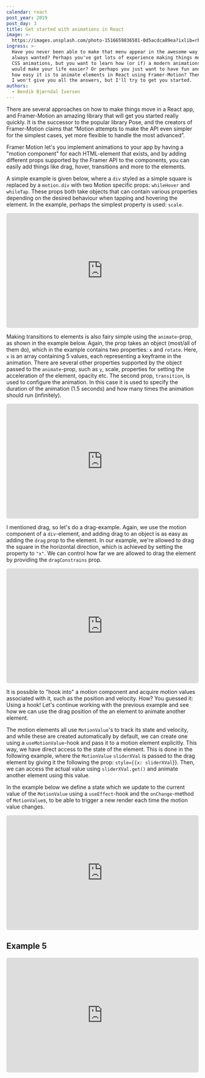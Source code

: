 ```yaml
---
calendar: react
post_year: 2019
post_day: 3
title: Get started with animations in React
image: >-
  https://images.unsplash.com/photo-1516659836501-0d5acdca89ea?ixlib=rb-1.2.1&ixid=eyJhcHBfaWQiOjEyMDd9&auto=format&fit=crop&w=1326&q=80
ingress: >-
  Have you never been able to make that menu appear in the awesome way you've
  always wanted? Perhaps you've got lots of experience making things move with
  CSS animations, but you want to learn how (or if) a modern animations library
  would make your life easier? Or perhaps you just want to have fun and learn
  how easy it is to animate elements in React using Framer-Motion? Then read on!
  I won't give you all the answers, but I'll try to get you started.
authors:
  - Bendik Bjørndal Iversen
---
```

There are several approaches on how to make things move in a React app, and Framer-Motion an amazing library that will get you started really quickly. It is the successor to the popular library Pose, and the creators of Framer-Motion claims that “Motion attempts to make the API even simpler for the simplest cases, yet more flexible to handle the most advanced”. 

Framer Motion let's you implement animations to your app by having a "motion component" for each HTML-element that exists, and by adding different props supported by the Framer API to the components, you can  easily add things like drag, hover, transitions and more to the elements. 

A simple example is given below, where a `div` styled as a simple square is replaced by a `motion.div` with two Motion specific props: `whileHover` and `whileTap`. These props both take objects that can contain various properties depending on the desired behaviour when tapping and hovering the element. In the example, perhaps the simplest property is used: `scale`.

<iframe
  src="https://codesandbox.io/embed/example-1-simple-hover-3uf4x?codemirror=1&hidedevtools=1&hidenavigation=1&autoresize=1&fontsize=14"
  style="width:100%; height:300px; border:none; border-radius: 5px; overflow:hidden;"
allow="geolocation; microphone; camera; midi; vr; accelerometer; gyroscope; payment; ambient-light-sensor; encrypted-media; usb"
     sandbox="allow-modals allow-forms allow-popups allow-scripts allow-same-origin"
></iframe>

Making transitions to elements is also fairy simple using the `animate`-prop, as shown in the example below. Again, the prop takes an object (most/all of them do), which in the example contains two properties: `x` and `rotate`. Here, `x` is an array containing 5 values, each representing a keyframe in the animation. There are several other properties supported by the object passed to the `animate`-prop, such as `y`, scale, properties for setting the acceleration of the element, opacity etc. The second prop, `transition`, is used to configure the animation. In this case it is used to specify the duration of the animation (1.5 seconds) and how many times the animation should run (infinitely).

<iframe
  src="https://codesandbox.io/embed/amazing-robinson-zokwh?codemirror=1&hidedevtools=1&hidenavigation=1&view=preview&editorsize=50&fontsize=14"
  style="width:100%; height:300px; border:none; border-radius: 5px; overflow:hidden;"
allow="geolocation; microphone; camera; midi; vr; accelerometer; gyroscope; payment; ambient-light-sensor; encrypted-media; usb"
     sandbox="allow-modals allow-forms allow-popups allow-scripts allow-same-origin"
></iframe>

I mentioned drag, so let's do a drag-example. Again, we use the motion component of a `div`-element, and adding drag to an object is as easy as adding the `drag` prop to the element. In our example, we're allowed to drag the square in the horizontal direction, which is achieved by setting the property to `"x"`. We can control how far we are allowed to drag the element by providing the `dragConstrains` prop.

<iframe
  src="https://codesandbox.io/embed/example-3-simple-drag-9tin5?codemirror=1&hidedevtools=1&hidenavigation=1&view=preview&editorsize=50&fontsize=14"
  style="width:100%; height:300px; border:none; border-radius: 5px; overflow:hidden;"
allow="geolocation; microphone; camera; midi; vr; accelerometer; gyroscope; payment; ambient-light-sensor; encrypted-media; usb"
     sandbox="allow-modals allow-forms allow-popups allow-scripts allow-same-origin"
></iframe>

It is possible to "hook into" a motion component and acquire motion values associated with it, such as the position and velocity. How? You guessed it: Using a hook! Let's continue working with the previous example and see how we can use the drag position of the an element to animate another element.

The motion elements all use `MotionValue`'s to track its state and velocity, and while these are created automatically by default, we can create one using a `useMotionValue`-hook and pass it to a motion element explicitly. This way, we have direct access to the state of the element. This is done in the following example, where the `MotionValue` `sliderXVal` is passed to the drag element by giving it the following the prop: `style={{x: sliderXVal`}}. Then, we can access the actual value using `sliderXVal.get()` and animate another element using this value. 

In the example below we define a state which we update to the current value of the `MotionValue` using a `useEffect`-hook and the `onChange`-method of `MotionValue`s, to be able to trigger a new render each time the motion value changes.

<iframe
  src="https://codesandbox.io/embed/example-4-drag-with-motionvalue-s55j7?codemirror=1&hidedevtools=1&hidenavigation=1&view=preview&editorsize=50&fontsize=14"
  style="width:100%; height:300px; border:none; border-radius: 5px; overflow:hidden;"
allow="geolocation; microphone; camera; midi; vr; accelerometer; gyroscope; payment; ambient-light-sensor; encrypted-media; usb"
     sandbox="allow-modals allow-forms allow-popups allow-scripts allow-same-origin"
></iframe>

## Example 5

<iframe
  src="https://codesandbox.io/embed/example-5-menu-1kqgp?codemirror=1&hidedevtools=1&hidenavigation=1&view=preview&editorsize=50&fontsize=14"
  style="width:100%; height:300px; border:none; border-radius: 5px; overflow:hidden;"
allow="geolocation; microphone; camera; midi; vr; accelerometer; gyroscope; payment; ambient-light-sensor; encrypted-media; usb"
     sandbox="allow-modals allow-forms allow-popups allow-scripts allow-same-origin"
></iframe>
